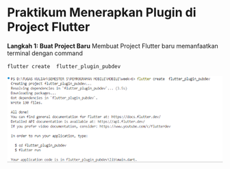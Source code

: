 # Praktikum Menerapkan Plugin di Project Flutter

**Langkah 1: Buat Project Baru**
Membuat Project Flutter baru memanfaatkan terminal dengan command 
```bash
flutter create  flutter_plugin_pubdev
```

![tampilan](images/00.png)